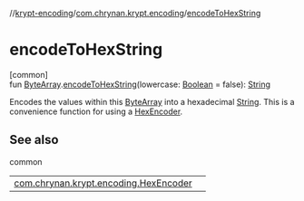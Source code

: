 //[krypt-encoding](../../index.md)/[com.chrynan.krypt.encoding](index.md)/[encodeToHexString](encode-to-hex-string.md)

# encodeToHexString

[common]\
fun [ByteArray](https://kotlinlang.org/api/latest/jvm/stdlib/kotlin/-byte-array/index.html).[encodeToHexString](encode-to-hex-string.md)(lowercase: [Boolean](https://kotlinlang.org/api/latest/jvm/stdlib/kotlin/-boolean/index.html) = false): [String](https://kotlinlang.org/api/latest/jvm/stdlib/kotlin/-string/index.html)

Encodes the values within this [ByteArray](https://kotlinlang.org/api/latest/jvm/stdlib/kotlin/-byte-array/index.html) into a hexadecimal [String](https://kotlinlang.org/api/latest/jvm/stdlib/kotlin/-string/index.html). This is a convenience function for using a [HexEncoder](-hex-encoder/index.md).

## See also

common

| | |
|---|---|
| [com.chrynan.krypt.encoding.HexEncoder](-hex-encoder/index.md) |  |

